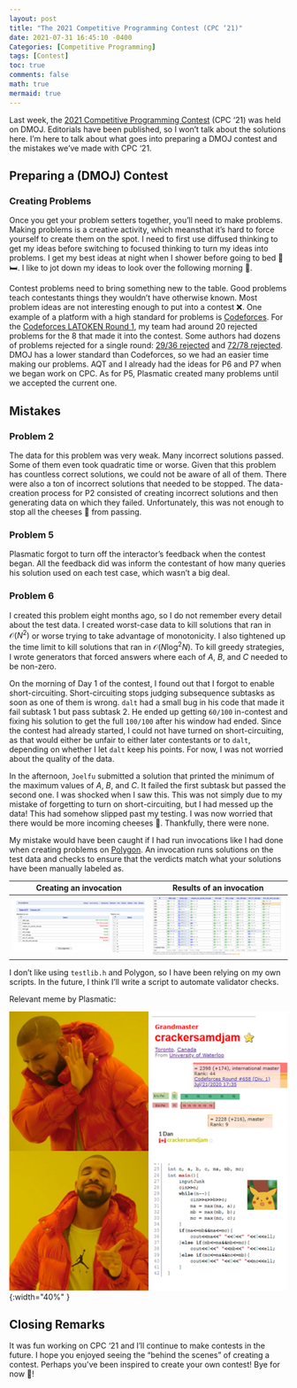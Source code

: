 ```yaml
---
layout: post
title: "The 2021 Competitive Programming Contest (CPC ‘21)"
date: 2021-07-31 16:45:10 -0400
Categories: [Competitive Programming]
tags: [Contest]
toc: true
comments: false
math: true
mermaid: true
---
```


Last week, the [2021 Competitive Programming Contest](https://dmoj.ca/contest/cpc21c1) (CPC ‘21) was held on DMOJ. Editorials have been published, so I won’t talk about the solutions here. I’m here to talk about what goes into preparing a DMOJ contest and the mistakes we’ve made with CPC ‘21.

## Preparing a (DMOJ) Contest

### Creating Problems

Once you get your problem setters together, you’ll need to make problems. Making problems is a creative activity, which meansthat it’s hard to force yourself to create them on the spot. I need to first use diffused thinking to get my ideas before switching to focused thinking to turn my ideas into problems. I get my best ideas at night when I shower before going to bed 🚿🛏️. I like to jot down my ideas to look over the following morning 📝.

Contest problems need to bring something new to the table. Good problems teach contestants things they wouldn’t have otherwise known. Most problem ideas are not interesting enough to put into a contest ❌. One example of a platform with a high standard for problems is [Codeforces](https://codeforces.com/). For the [Codeforces LATOKEN Round 1](https://codeforces.com/blog/entry/91617), my team had around 20 rejected problems for the 8 that made it into the contest. Some authors had dozens of problems rejected for a single round: [29/36 rejected](https://codeforces.com/blog/entry/87884) and [72/78 rejected](https://codeforces.com/blog/entry/79974). DMOJ has a lower standard than Codeforces, so we had an easier time making our problems. AQT and I already had the ideas for P6 and P7 when we began work on CPC. As for P5, Plasmatic created many problems until we accepted the current one.

## Mistakes

### Problem 2

The data for this problem was very weak. Many incorrect solutions passed. Some of them even took quadratic time or worse. Given that this problem has countless correct solutions, we could not be aware of all of them. There were also a ton of incorrect solutions that needed to be stopped. The data-creation process for P2 consisted of creating incorrect solutions and then generating data on which they failed. Unfortunately, this was not enough to stop all the cheeses 🧀 from passing.

### Problem 5

Plasmatic forgot to turn off the interactor’s feedback when the contest began. All the feedback did was inform the contestant of how many queries his solution used on each test case, which wasn’t a big deal.

### Problem 6

I created this problem eight months ago, so I do not remember every detail about the test data. I created worst-case data to kill solutions that ran in $\mathcal{O}(N^2)$ or worse trying to take advantage of monotonicity. I also tightened up the time limit to kill solutions that ran in $\mathcal{O}(N \log^2 N)$. To kill greedy strategies, I wrote generators that forced answers where each of $A$, $B$, and $C$ needed to be non-zero.

On the morning of Day 1 of the contest, I found out that I forgot to enable short-circuiting. Short-circuiting stops judging subsequence subtasks as soon as one of them is wrong. `dalt` had a small bug in his code that made it fail subtask 1 but pass subtask 2. He ended up getting `60/100` in-contest and fixing his solution to get the full `100/100` after his window had ended. Since the contest had already started, I could not have turned on short-circuiting, as that would either be unfair to either later contestants or to `dalt`, depending on whether I let `dalt` keep his points. For now, I was not worried about the quality of the data.

In the afternoon, `Joelfu` submitted a solution that printed the minimum of the maximum values of $A$, $B$, and $C$. It failed the first subtask but passed the second one. I was shocked when I saw this. This was not simply due to my mistake of forgetting to turn on short-circuiting, but I had messed up the data! This had somehow slipped past my testing. I was now worried that there would be more incoming cheeses 🧀. Thankfully, there were none.

My mistake would have been caught if I had run invocations like I had done when creating problems on [Polygon](https://polygon.codeforces.com/). An invocation runs solutions on the test data and checks to ensure that the verdicts match what your solutions have been manually labeled as.

| Creating an invocation | Results of an invocation |
| - | - |
| ![a](/assets/img/content/cpc-21/invocation1.png) | ![a](/assets/img/content/cpc-21/invocation2.png) |

I don’t like using `testlib.h` and Polygon, so I have been relying on my own scripts. In the future, I think I’ll write a script to automate validator checks.

Relevant meme by Plasmatic:

![meme](/assets/img/content/cpc-21/meme.png){:width="40%" }

## Closing Remarks

It was fun working on CPC ‘21 and I’ll continue to make contests in the future. I hope you enjoyed seeing the “behind the scenes” of creating a contest. Perhaps you've been inspired to create your own contest! Bye for now 👋!

 
